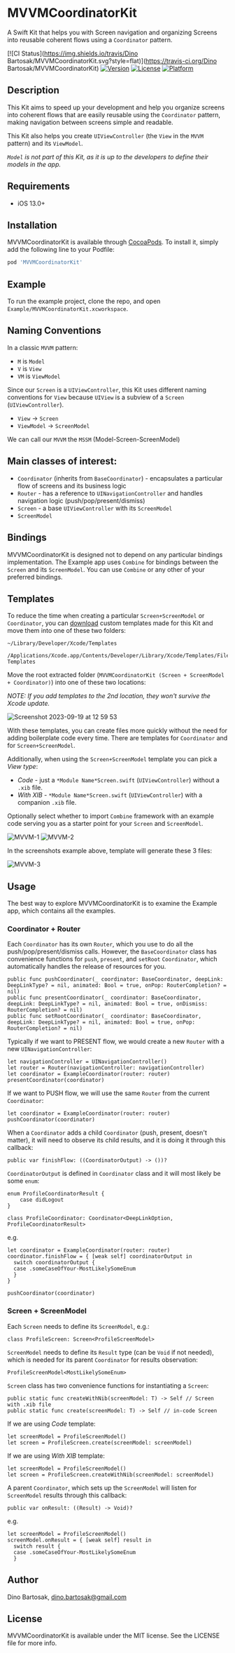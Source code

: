 # MVVMCoordinatorKit

A Swift Kit that helps you with Screen navigation and organizing Screens into reusable coherent flows using a `Coordinator` pattern.

[![CI Status](https://img.shields.io/travis/Dino Bartosak/MVVMCoordinatorKit.svg?style=flat)](https://travis-ci.org/Dino Bartosak/MVVMCoordinatorKit)
[![Version](https://img.shields.io/cocoapods/v/MVVMCoordinatorKit.svg?style=flat)](https://cocoapods.org/pods/MVVMCoordinatorKit)
[![License](https://img.shields.io/cocoapods/l/MVVMCoordinatorKit.svg?style=flat)](https://cocoapods.org/pods/MVVMCoordinatorKit)
[![Platform](https://img.shields.io/cocoapods/p/MVVMCoordinatorKit.svg?style=flat)](https://cocoapods.org/pods/MVVMCoordinatorKit)

## Description

This Kit aims to speed up your development and help you organize screens into coherent flows that are easily reusable using the `Coordinator` pattern, making navigation between screens simple and readable.

This Kit also helps you create `UIViewController` (the `View` in the `MVVM` pattern) and its `ViewModel`.

*`Model` is not part of this Kit, as it is up to the developers to define their models in the app.*

## Requirements

- iOS 13.0+

## Installation

MVVMCoordinatorKit is available through [CocoaPods](https://cocoapods.org). To install
it, simply add the following line to your Podfile:

```ruby
pod 'MVVMCoordinatorKit'
```

## Example

To run the example project, clone the repo, and open `Example/MVVMCoordinatorKit.xcworkspace`.

## Naming Conventions

In a classic `MVVM` pattern:
- `M` is `Model`
- `V` is `View`
- `VM` is `ViewModel`

Since our `Screen` is a `UIViewController`, this Kit uses different naming conventions for `View` because `UIView` is a subview of a `Screen` (`UIViewController`).
- `View` -> `Screen`
- `ViewModel` -> `ScreenModel`

We can call our `MVVM` the `MSSM` (Model-Screen-ScreenModel)

## Main classes of interest:

- `Coordinator` (inherits from `BaseCoordinator`) - encapsulates a particular flow of screens and its business logic
- `Router` - has a reference to `UINavigationController` and handles navigation logic (push/pop/present/dismiss)
- `Screen` - a base `UIViewController` with its `ScreenModel`
- `ScreenModel`

## Bindings

MVVMCoordinatorKit is designed not to depend on any particular bindings implementation. The Example app uses `Combine` for bindings between the `Screen` and its `ScreenModel`. You can use `Combine` or any other of your preferred bindings.

## Templates

To reduce the time when creating a particular `Screen+ScreenModel` or `Coordinator`, you can [download](https://github.com/Dino4674/MVVMCoordinatorKit/files/12659000/MVVMCoordinatorKit.Screen.%2B.ScreenModel.%2B.Coordinator.zip) custom templates made for this Kit and move them into one of these two folders: 

```
~/Library/Developer/Xcode/Templates
```
```
/Applications/Xcode.app/Contents/Developer/Library/Xcode/Templates/File Templates
```
Move the root extracted folder (`MVVMCoordinatorKit (Screen + ScreenModel + Coordinator)`) into one of these two locations:

*NOTE: If you add templates to the 2nd location, they won't survive the Xcode update.*

![Screenshot 2023-09-19 at 12 59 53](https://github.com/Dino4674/MVVMCoordinatorKit/assets/1395703/e60cfebc-e87b-4791-8e3d-7dde07bb93fc)

With these templates, you can create files more quickly without the need for adding boilerplate code every time.
There are templates for `Coordinator` and for `Screen+ScreenModel`.

Additionally, when using the `Screen+ScreenModel` template you can pick a *View type*:
- *Code* - just a `*Module Name*Screen.swift` (`UIViewController`) without a `.xib` file.
- *With XIB* - `*Module Name*Screen.swift` (`UIViewController`) with a companion `.xib` file.

Optionally select whether to import `Combine` framework with an example code serving you as a starter point for your `Screen` and `ScreenModel`.

![MVVM-1](https://github.com/Dino4674/MVVMCoordinatorKit/assets/1395703/4a9b65c2-7a4c-41e3-9cf2-561ab410089f)
![MVVM-2](https://github.com/Dino4674/MVVMCoordinatorKit/assets/1395703/aea9591f-5d2e-4fd1-81c8-1e9a572bb11f)

In the screenshots example above, template will generate these 3 files:

![MVVM-3](https://github.com/Dino4674/MVVMCoordinatorKit/assets/1395703/da04e732-39eb-4e09-9050-4b35633c7fa5)

## Usage

The best way to explore MVVMCoordinatorKit is to examine the Example app, which contains all the examples.

### Coordinator + Router

Each `Coordinator` has its own `Router`, which you use to do all the push/pop/present/dismiss calls. However, the `BaseCoordinator` class has convenience functions for `push`, `present`, and `setRoot` `Coordinator`, which automatically handles the release of resources for you.

```
public func pushCoordinator(_ coordinator: BaseCoordinator, deepLink: DeepLinkType? = nil, animated: Bool = true, onPop: RouterCompletion? = nil)
public func presentCoordinator(_ coordinator: BaseCoordinator, deepLink: DeepLinkType? = nil, animated: Bool = true, onDismiss: RouterCompletion? = nil)
public func setRootCoordinator(_ coordinator: BaseCoordinator, deepLink: DeepLinkType? = nil, animated: Bool = true, onPop: RouterCompletion? = nil)
```

Typically if we want to PRESENT flow, we would create a new `Router` with a new `UINavigationController`:
```
let navigationController = UINavigationController()
let router = Router(navigationController: navigationController)
let coordinator = ExampleCoordinator(router: router)
presentCoordinator(coordinator)
```

If we want to PUSH flow, we will use the same `Router` from the current `Coordinator`:
```
let coordinator = ExampleCoordinator(router: router)
pushCoordinator(coordinator)
```

When a `Coordinator` adds a child `Coordinator` (push, present, doesn't matter), it will need to observe its child results, and it is doing it through this callback:
```
public var finishFlow: ((CoordinatorOutput) -> ())?
```

`CoordinatorOutput` is defined in `Coordinator` class and it will most likely be some `enum`:

```
enum ProfileCoordinatorResult {
    case didLogout
}

class ProfileCoordinator: Coordinator<DeepLinkOption, ProfileCoordinatorResult>
```

e.g.
```
let coordinator = ExampleCoordinator(router: router)
coordinator.finishFlow = { [weak self] coordinatorOutput in
  switch coordinatorOutput {
  case .someCaseOfYour-MostLikelySomeEnum
  }
}

pushCoordinator(coordinator)
```

### Screen + ScreenModel

Each `Screen` needs to define its `ScreenModel`, e.g.:
```
class ProfileScreen: Screen<ProfileScreenModel>
```

`ScreenModel` needs to define its `Result` type (can be `Void` if not needed), which is needed for its parent `Coordinator` for results observation:

`ProfileScreenModel<MostLikelySomeEnum>`

`Screen` class has two convenience functions for instantiating a `Screen`:
```
public static func createWithNib(screenModel: T) -> Self // Screen with .xib file
public static func create(screenModel: T) -> Self // in-code Screen
```

If we are using *Code* template:
```
let screenModel = ProfileScreenModel()
let screen = ProfileScreen.create(screenModel: screenModel)
```

If we are using *With XIB* template:
```
let screenModel = ProfileScreenModel()
let screen = ProfileScreen.createWithNib(screenModel: screenModel)
```

A parent `Coordinator`, which sets up the `ScreenModel` will listen for `ScreenModel` results through this callback:
```
public var onResult: ((Result) -> Void)?
```

e.g.
```
let screenModel = ProfileScreenModel()
screenModel.onResult = { [weak self] result in
  switch result {
  case .someCaseOfYour-MostLikelySomeEnum
  }
```

## Author

Dino Bartosak, dino.bartosak@gmail.com

## License

MVVMCoordinatorKit is available under the MIT license. See the LICENSE file for more info.
